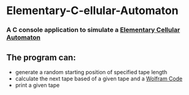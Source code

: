 # Elementary-C-ellular-Automaton
### A C console application to simulate a [Elementary Cellular Automaton](https://en.wikipedia.org/wiki/Elementary_cellular_automaton)
## The program can:
- generate a random starting position of specified tape length
- calculate the next tape based of a given tape and a [Wolfram Code](https://en.wikipedia.org/wiki/Wolfram_code)
- print a given tape
